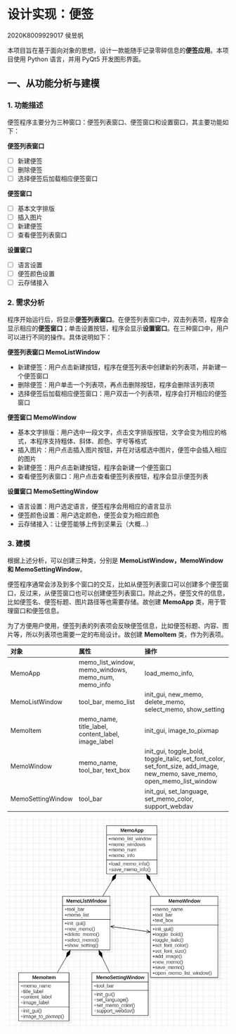 # 设计实现：便签

2020K8009929017 侯昱帆

本项目旨在基于面向对象的思想，设计一款能随手记录零碎信息的**便签应用**。本项目使用 Python 语言，并用 PyQt5 开发图形界面。

## 一、从功能分析与建模

### 1. 功能描述

便签程序主要分为三种窗口：便签列表窗口、便签窗口和设置窗口，其主要功能如下：

**便签列表窗口**

- [ ] 新建便签
- [ ] 删除便签
- [ ] 选择便签后加载相应便签窗口

**便签窗口**

- [ ] 基本文字排版
- [ ] 插入图片
- [ ] 新建便签
- [ ] 查看便签列表窗口

**设置窗口**

- [ ] 语言设置
- [ ] 便签颜色设置
- [ ] 云存储接入

### 2. 需求分析

程序开始运行后，将显示**便签列表窗口**。在便签列表窗口中，双击列表项，程序会显示相应的**便签窗口**；单击设置按钮，程序会显示**设置窗口**。在三种窗口中，用户可以进行不同的操作。具体说明如下：

**便签列表窗口 MemoListWindow**

- 新建便签：用户点击新建按钮，程序在便签列表中创建新的列表项，并新建一个便签窗口
- 删除便签：用户单击一个列表项，再点击删除按钮，程序会删除该列表项
- 选择便签后加载相应便签窗口：用户双击一个列表项，程序会打开相应的便签窗口

**便签窗口 MemoWindow**

- 基本文字排版：用户选中一段文字，点击文字排版按钮，文字会变为相应的格式，本程序支持粗体、斜体、颜色、字号等格式
- 插入图片：用户点击插入图片按钮，并在对话框选中图片，便签中会插入相应的图片
- 新建便签：用户点击新建按钮，程序会新建一个便签窗口
- 查看便签列表窗口：用户点击查看便签列表按钮，程序会显示便签列表

**设置窗口 MemoSettingWindow**

- 语言设置：用户选定语言，便签程序会用相应的语言显示
- 便签颜色设置：用户选定颜色，便签会变为相应颜色
- 云存储接入：让便签能够上传到坚果云（大概...）

### 3. 建模

根据上述分析，可以创建三种类，分别是 **MemoListWindow，MemoWindow 和 MemoSettingWindow**。

便签程序通常会涉及到多个窗口的交互，比如从便签列表窗口可以创建多个便签窗口，反过来，从便签窗口也可以创建便签列表窗口。除此之外，便签文件的信息，比如便签名、便签标题、图片路径等也需要存储。故创建 **MemoApp** 类，用于管理窗口和便签信息。

为了方便用户使用，便签列表的列表项会反映便签信息，比如便签标题、内容、图片等，所以列表项也需要一定的布局设计。故创建 **MemoItem** 类，作为列表项。

| 对象              | 属性                                                | 操作                                                         |
| :---------------- | :-------------------------------------------------- | :----------------------------------------------------------- |
| MemoApp           | memo_list_window, memo_windows, memo_num, memo_info | load_memo_info,                                              |
| MemoListWindow    | tool_bar, memo_list                                 | init_gui, new_memo, delete_memo, select_memo, show_setting   |
| MemoItem          | memo_name, title_label, content_label, image_label  | init_gui, image_to_pixmap                                    |
| MemoWindow        | memo_name, tool_bar, text_box                       | init_gui, toggle_bold, toggle_italic, set_font_color, set_font_size, add_image, new_memo, save_memo, open_memo_list_window |
| MemoSettingWindow | tool_bar                                            | init_gui, set_language, set_memo_color, support_webdav       |

![class_pic](assets/class_pic.png)